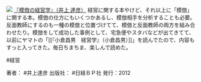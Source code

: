 [![](https://images-fe.ssl-images-amazon.com/images/I/41OvB9-xmtL._SL160_.jpg)](http://www.amazon.co.jp/exec/obidos/ASIN/B00EH93MNM/choiyaki81-22/ref=nosim)
[『模倣の経営学』（井上 達彦）](http://www.amazon.co.jp/exec/obidos/ASIN/B00EH93MNM/choiyaki81-22/ref=nosim)
経営に関する本やけど、それ以上に「模倣」に関する本。模倣の仕方にもいくつかあるし、模倣相手を分析することも必要。反面教師にするのも一種の模倣と位置づけてて、模倣と反面教師の両方を組み合わせたり。模倣をして成功した事例として、宅急便やスタバなどが出てきてて、以前にヤマトの「[[『小倉昌男　経営学』（小倉昌男）]]」を読んでたので、内容もすっと入ってきた。毎日ちまちま、楽しんで読めた。

#経営 

著者： #井上達彦
出版社： #日経ＢＰ社
発行：2012